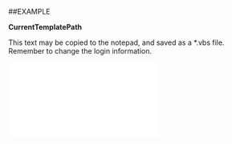 

##EXAMPLE

**CurrentTemplatePath**

This text may be copied to the notepad, and saved as a *.vbs file. Remember to change the login information.

![](../../Examples/vbs/SOSettings.CurrentTemplatePath.vbs.txt)





